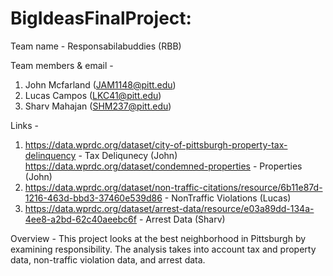# BigIdeasFinalProject:

Team name - Responsabilabuddies (RBB) 

Team members & email -
1. John Mcfarland (JAM1148@pitt.edu)
2. Lucas Campos (LKC41@pitt.edu)
3. Sharv Mahajan (SHM237@pitt.edu)

Links - 
1. https://data.wprdc.org/dataset/city-of-pittsburgh-property-tax-delinquency - Tax Deliqunecy (John)
   https://data.wprdc.org/dataset/condemned-properties - Properties (John)
2. https://data.wprdc.org/dataset/non-traffic-citations/resource/6b11e87d-1216-463d-bbd3-37460e539d86 - NonTraffic Violations (Lucas)
3. https://data.wprdc.org/dataset/arrest-data/resource/e03a89dd-134a-4ee8-a2bd-62c40aeebc6f - Arrest Data (Sharv)

Overview - This project looks at the best neighborhood in Pittsburgh by examining responsibility. The analysis takes into account tax and property data, non-traffic violation data, and arrest data.
